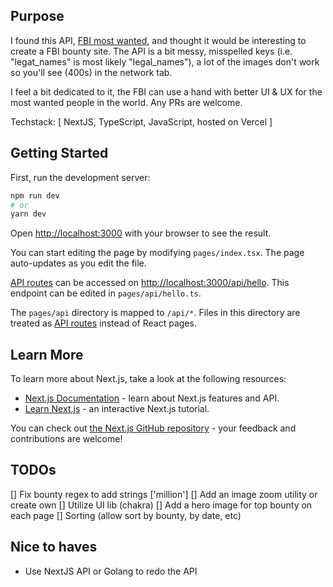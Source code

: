## Purpose

I found this API, [FBI most wanted](https://www.fbi.gov/wanted/api), and thought it would be interesting to create a FBI bounty site. The API is a bit messy, misspelled keys (i.e. "legat_names" is most likely "legal_names"), a lot of the images don't work so you'll see (400s) in the network tab.

I feel a bit dedicated to it, the FBI can use a hand with better UI & UX for the most wanted people in the world. Any PRs are welcome.

Techstack: [ NextJS, TypeScript, JavaScript, hosted on Vercel ]

## Getting Started

First, run the development server:

```bash
npm run dev
# or
yarn dev
```

Open [http://localhost:3000](http://localhost:3000) with your browser to see the result.

You can start editing the page by modifying `pages/index.tsx`. The page auto-updates as you edit the file.

[API routes](https://nextjs.org/docs/api-routes/introduction) can be accessed on [http://localhost:3000/api/hello](http://localhost:3000/api/hello). This endpoint can be edited in `pages/api/hello.ts`.

The `pages/api` directory is mapped to `/api/*`. Files in this directory are treated as [API routes](https://nextjs.org/docs/api-routes/introduction) instead of React pages.

## Learn More

To learn more about Next.js, take a look at the following resources:

- [Next.js Documentation](https://nextjs.org/docs) - learn about Next.js features and API.
- [Learn Next.js](https://nextjs.org/learn) - an interactive Next.js tutorial.

You can check out [the Next.js GitHub repository](https://github.com/vercel/next.js/) - your feedback and contributions are welcome!

## TODOs

[] Fix bounty regex to add strings ['million']
[] Add an image zoom utility or create own
[] Utilize UI lib (chakra)
[] Add a hero image for top bounty on each page
[] Sorting (allow sort by bounty, by date, etc)

## Nice to haves
- Use NextJS API or Golang to redo the API
